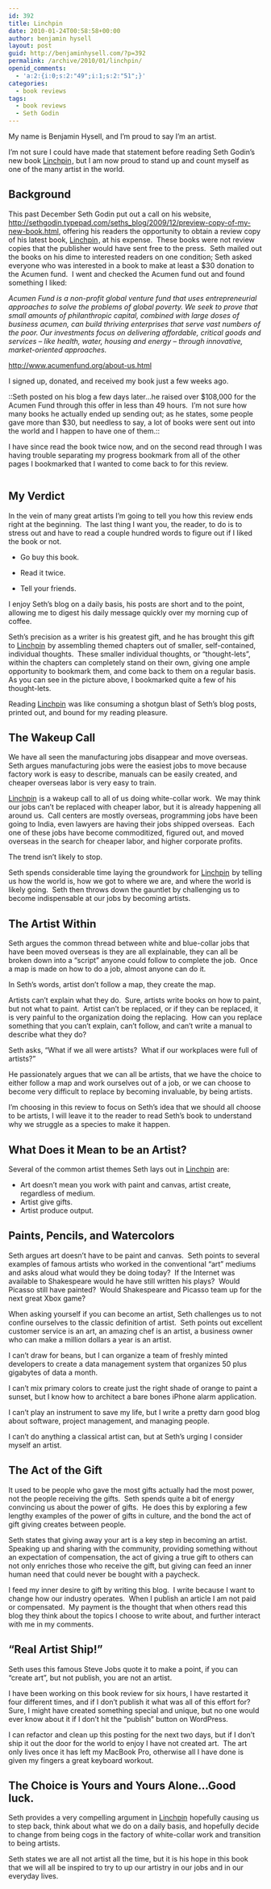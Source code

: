 ```yaml
---
id: 392
title: Linchpin
date: 2010-01-24T00:58:58+00:00
author: benjamin hysell
layout: post
guid: http://benjaminhysell.com/?p=392
permalink: /archive/2010/01/linchpin/
openid_comments:
  - 'a:2:{i:0;s:2:"49";i:1;s:2:"51";}'
categories:
  - book reviews
tags:
  - book reviews
  - Seth Godin
---
```

My name is Benjamin Hysell, and I’m proud to say I’m an artist.

I’m not sure I could have made that statement before reading Seth Godin’s new book <a href="http://www.amazon.com/gp/product/1591843162?ie=UTF8&amp;tag=benjahysel-20&amp;linkCode=as2&amp;camp=1789&amp;creative=390957&amp;creativeASIN=1591843162">Linchpin</a><img style="border: none !important; margin: 0px !important;" alt="" src="http://www.assoc-amazon.com/e/ir?t=benjahysel-20&amp;l=as2&amp;o=1&amp;a=1591843162" width="1" height="1" border="0" />, but I am now proud to stand up and count myself as one of the many artist in the world.
<h2>Background</h2>
This past December Seth Godin put out a call on his website, <a href="http://sethgodin.typepad.com/seths_blog/2009/12/preview-copy-of-my-new-book.html">http://sethgodin.typepad.com/seths_blog/2009/12/preview-copy-of-my-new-book.html</a>, offering his readers the opportunity to obtain a review copy of his latest book, <a href="http://www.amazon.com/gp/product/1591843162?ie=UTF8&amp;tag=benjahysel-20&amp;linkCode=as2&amp;camp=1789&amp;creative=390957&amp;creativeASIN=1591843162">Linchpin</a><img style="border: none !important; margin: 0px !important;" alt="" src="http://www.assoc-amazon.com/e/ir?t=benjahysel-20&amp;l=as2&amp;o=1&amp;a=1591843162" width="1" height="1" border="0" />, at his expense.  These books were not review copies that the publisher would have sent free to the press.  Seth mailed out the books on his dime to interested readers on one condition; Seth asked everyone who was interested in a book to make at least a $30 donation to the Acumen fund.  I went and checked the Acumen fund out and found something I liked:

<em>Acumen Fund is a non-profit global venture fund that uses entrepreneurial approaches to solve the problems of global poverty. We seek to prove that small amounts of philanthropic capital, combined with large doses of business acumen, can build thriving enterprises that serve vast numbers of the poor. Our investments focus on delivering affordable, critical goods and services – like health, water, housing and energy – through innovative, market-oriented approaches.</em>

<a href="http://www.acumenfund.org/about-us.html">http://www.acumenfund.org/about-us.html</a>

I signed up, donated, and received my book just a few weeks ago.

::Seth posted on his blog a few days later…he raised over $108,000 for the Acumen Fund through this offer in less than 49 hours.  I’m not sure how many books he actually ended up sending out; as he states, some people gave more than $30, but needless to say, a lot of books were sent out into the world and I happen to have one of them.::

I have since read the book twice now, and on the second read through I was having trouble separating my progress bookmark from all of the other pages I bookmarked that I wanted to come back to for this review.
<p style="text-align: center;"><a href="http://benjaminhysell.com/wp-content/uploads/2013/01/Linchpin-bookmarks.jpg"><img class=" wp-image-391  aligncenter" title="Linchpin bookmarks" alt="" src="http://benjaminhysell.com/wp-content/uploads/2013/01/Linchpin-bookmarks-768x1024.jpg" /></a></p>

<h2>My Verdict</h2>
In the vein of many great artists I’m going to tell you how this review ends right at the beginning.  The last thing I want you, the reader, to do is to stress out and have to read a couple hundred words to figure out if I liked the book or not.
<ul>
	<li>Go buy this book.</li>
</ul>
<ul>
	<li>Read it twice.</li>
</ul>
<ul>
	<li>Tell your friends.</li>
</ul>
I enjoy Seth’s blog on a daily basis, his posts are short and to the point, allowing me to digest his daily message quickly over my morning cup of coffee.

Seth’s precision as a writer is his greatest gift, and he has brought this gift to <a href="http://www.amazon.com/gp/product/1591843162?ie=UTF8&amp;tag=benjahysel-20&amp;linkCode=as2&amp;camp=1789&amp;creative=390957&amp;creativeASIN=1591843162">Linchpin</a><img style="border: none !important; margin: 0px !important;" alt="" src="http://www.assoc-amazon.com/e/ir?t=benjahysel-20&amp;l=as2&amp;o=1&amp;a=1591843162" width="1" height="1" border="0" /> by assembling themed chapters out of smaller, self-contained, individual thoughts.  These smaller individual thoughts, or “thought-lets”, within the chapters can completely stand on their own, giving one ample opportunity to bookmark them, and come back to them on a regular basis.  As you can see in the picture above, I bookmarked quite a few of his thought-lets.

Reading <a href="http://www.amazon.com/gp/product/1591843162?ie=UTF8&amp;tag=benjahysel-20&amp;linkCode=as2&amp;camp=1789&amp;creative=390957&amp;creativeASIN=1591843162">Linchpin</a><img style="border: none !important; margin: 0px !important;" alt="" src="http://www.assoc-amazon.com/e/ir?t=benjahysel-20&amp;l=as2&amp;o=1&amp;a=1591843162" width="1" height="1" border="0" /> was like consuming a shotgun blast of Seth’s blog posts, printed out, and bound for my reading pleasure.
<h2>The Wakeup Call</h2>
We have all seen the manufacturing jobs disappear and move overseas.  Seth argues manufacturing jobs were the easiest jobs to move because factory work is easy to describe, manuals can be easily created, and cheaper overseas labor is very easy to train.

<a href="http://www.amazon.com/gp/product/1591843162?ie=UTF8&amp;tag=benjahysel-20&amp;linkCode=as2&amp;camp=1789&amp;creative=390957&amp;creativeASIN=1591843162">Linchpin</a><img style="border: none !important; margin: 0px !important;" alt="" src="http://www.assoc-amazon.com/e/ir?t=benjahysel-20&amp;l=as2&amp;o=1&amp;a=1591843162" width="1" height="1" border="0" /> is a wakeup call to all of us doing white-collar work.  We may think our jobs can’t be replaced with cheaper labor, but it is already happening all around us.  Call centers are mostly overseas, programming jobs have been going to India, even lawyers are having their jobs shipped overseas.  Each one of these jobs have become commoditized, figured out, and moved overseas in the search for cheaper labor, and higher corporate profits.

The trend isn’t likely to stop.

Seth spends considerable time laying the groundwork for <a href="http://www.amazon.com/gp/product/1591843162?ie=UTF8&amp;tag=benjahysel-20&amp;linkCode=as2&amp;camp=1789&amp;creative=390957&amp;creativeASIN=1591843162">Linchpin</a><img style="border: none !important; margin: 0px !important;" alt="" src="http://www.assoc-amazon.com/e/ir?t=benjahysel-20&amp;l=as2&amp;o=1&amp;a=1591843162" width="1" height="1" border="0" /> by telling us how the world is, how we got to where we are, and where the world is likely going.  Seth then throws down the gauntlet by challenging us to become indispensable at our jobs by becoming artists.
<h2>The Artist Within</h2>
Seth argues the common thread between white and blue-collar jobs that have been moved overseas is they are all explainable, they can all be broken down into a “script” anyone could follow to complete the job.  Once a map is made on how to do a job, almost anyone can do it.

In Seth’s words, artist don’t follow a map, they create the map.

Artists can’t explain what they do.  Sure, artists write books on how to paint, but not what to paint.  Artist can’t be replaced, or if they can be replaced, it is very painful to the organization doing the replacing.  How can you replace something that you can’t explain, can’t follow, and can’t write a manual to describe what they do?

Seth asks, “What if we all were artists?  What if our workplaces were full of artists?”

He passionately argues that we can all be artists, that we have the choice to either follow a map and work ourselves out of a job, or we can choose to become very difficult to replace by becoming invaluable, by being artists.

I’m choosing in this review to focus on Seth’s idea that we should all choose to be artists, I will leave it to the reader to read Seth’s book to understand why we struggle as a species to make it happen.
<h2>What Does it Mean to be an Artist?</h2>
Several of the common artist themes Seth lays out in <a href="http://www.amazon.com/gp/product/1591843162?ie=UTF8&amp;tag=benjahysel-20&amp;linkCode=as2&amp;camp=1789&amp;creative=390957&amp;creativeASIN=1591843162">Linchpin</a><img style="border: none !important; margin: 0px !important;" alt="" src="http://www.assoc-amazon.com/e/ir?t=benjahysel-20&amp;l=as2&amp;o=1&amp;a=1591843162" width="1" height="1" border="0" /> are:
<ul>
	<li>Art doesn’t mean you work with paint and canvas, artist create, regardless of medium.</li>
	<li>Artist give gifts.</li>
	<li>Artist produce output.</li>
</ul>
<h2>Paints, Pencils, and Watercolors</h2>
Seth argues art doesn’t have to be paint and canvas.  Seth points to several examples of famous artists who worked in the conventional “art” mediums and asks aloud what would they be doing today?  If the Internet was available to Shakespeare would he have still written his plays?  Would Picasso still have painted?  Would Shakespeare and Picasso team up for the next great Xbox game?

When asking yourself if you can become an artist, Seth challenges us to not confine ourselves to the classic definition of artist.  Seth points out excellent customer service is an art, an amazing chef is an artist, a business owner who can make a million dollars a year is an artist.

I can’t draw for beans, but I can organize a team of freshly minted developers to create a data management system that organizes 50 plus gigabytes of data a month.

I can’t mix primary colors to create just the right shade of orange to paint a sunset, but I know how to architect a bare bones iPhone alarm application.

I can’t play an instrument to save my life, but I write a pretty darn good blog about software, project management, and managing people.

I can’t do anything a classical artist can, but at Seth’s urging I consider myself an artist.
<h2>The Act of the Gift</h2>
It used to be people who gave the most gifts actually had the most power, not the people receiving the gifts.  Seth spends quite a bit of energy convincing us about the power of gifts.  He does this by exploring a few lengthy examples of the power of gifts in culture, and the bond the act of gift giving creates between people.

Seth states that giving away your art is a key step in becoming an artist.  Speaking up and sharing with the community, providing something without an expectation of compensation, the act of giving a true gift to others can not only enriches those who receive the gift, but giving can feed an inner human need that could never be bought with a paycheck.

I feed my inner desire to gift by writing this blog.  I write because I want to change how our industry operates.  When I publish an article I am not paid or compensated.  My payment is the thought that when others read this blog they think about the topics I choose to write about, and further interact with me in my comments.
<h2>“Real Artist Ship!”</h2>
Seth uses this famous Steve Jobs quote it to make a point, if you can “create art”, but not publish, you are not an artist.

I have been working on this book review for six hours, I have restarted it four different times, and if I don’t publish it what was all of this effort for?  Sure, I might have created something special and unique, but no one would ever know about it if I don’t hit the “publish” button on WordPress.

I can refactor and clean up this posting for the next two days, but if I don’t ship it out the door for the world to enjoy I have not created art.  The art only lives once it has left my MacBook Pro, otherwise all I have done is given my fingers a great keyboard workout.
<h2>The Choice is Yours and Yours Alone…Good luck.</h2>
Seth provides a very compelling argument in <a href="http://www.amazon.com/gp/product/1591843162?ie=UTF8&amp;tag=benjahysel-20&amp;linkCode=as2&amp;camp=1789&amp;creative=390957&amp;creativeASIN=1591843162">Linchpin</a><img style="border: none !important; margin: 0px !important;" alt="" src="http://www.assoc-amazon.com/e/ir?t=benjahysel-20&amp;l=as2&amp;o=1&amp;a=1591843162" width="1" height="1" border="0" /> hopefully causing us to step back, think about what we do on a daily basis, and hopefully decide to change from being cogs in the factory of white-collar work and transition to being artists.

Seth states we are all not artist all the time, but it is his hope in this book that we will all be inspired to try to up our artistry in our jobs and in our everyday lives.